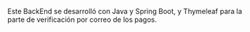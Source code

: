 Este BackEnd se desarrolló con Java y Spring Boot, y Thymeleaf para la parte de verificación por correo de los pagos.
